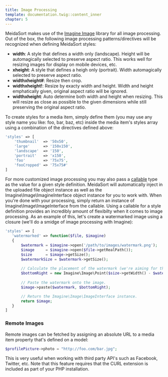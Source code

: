 ```yaml
---
title: Image Processing
template: documentation.twig::content_inner
chapter: 5
---
```

MeidaSort makes use of the [Imagine Image](https://packagist.org/packages/imagine/imagine) library for all image processing.  Out of the box, the following image processing patterns/directives will be recognized when defining MeidaSort styles:

* **width**: A style that defines a width only (landscape).  Height will be automagically selected to preserve aspect ratio.  This works well for resizing
    images for display on mobile devices, etc.
* **xheight**: A style that defines a heigh only (portrait).  Width automagically selected to preserve aspect ratio.
* **widthxheight#**: Resize then crop.
* **widthxheight!**: Resize by exacty width and height.  Width and height emphatically given, original aspect ratio will be ignored.
* **widthxheight**: Auto determine both width and height when resizing.  This will resize as close as possible to the given dimensions while still preserving the original aspect ratio.

To create styles for a media item, simply define them (you may use any style name you like: foo, bar, baz, etc) inside the media item's styles array using a combination of the directives defined above:

````php
'styles' => [
    'thumbnail'  => '50x50',
    'large'      => '150x150',
    'landscape'  => '150',
    'portrait'   => 'x150',
    'foo'        => '75x75',
    'fooCropped' => '75x75#'
]
````

For more customized image processing you may also pass a [callable](http://php.net/manual/en/language.types.callable.php) type as the value for a given style definition.  MeidaSort will automatically inject in the uploaded file object instance as well as the Imagine\Image\ImagineInterface object instance for you to work with.  When you're done with your processing, simply return an instance of Imagine\Image\ImageInterface from the callable.  Using a callable for a style definition provides an incredibly amount of flexibilty when it comes to image processing. As an example of this, let's create a watermarked image using a closure (we'll do a smidge of image processing with Imagine):

 ````php
 'styles' => [
    'watermarked' => function($file, $imagine) 
    {
        $watermark = $imagine->open('/path/to/images/watermark.png');   // Create an instance of ImageInterface for the watermark image.
        $image     = $imagine->open($file->getRealPath());              // Create an instance of ImageInterface for the uploaded image.
        $size      = $image->getSize();                                 // Get the size of the uploaded image.
        $watermarkSize = $watermark->getSize();                         // Get the size of the watermark image.
        
        // Calculate the placement of the watermark (we're aiming for the bottom right corner here).
        $bottomRight = new Imagine\Image\Point($size->getWidth() - $watermarkSize->getWidth(), $size->getHeight() - $watermarkSize->getHeight());
        
        // Paste the watermark onto the image.
        $image->paste($watermark, $bottomRight);

        // Return the Imagine\Image\ImageInterface instance.
        return $image;
    }
 ]
```` 

### Remote Images

Remote images can be fetched by assigning an absolute URL to a media item property that's defined on a model: 

```php 
$profilePicture->photo = "http://foo.com/bar.jpg"; 
```

This is very useful when working with third party API's such as Facebook, Twitter, etc.  Note that this feature requires that the CURL extension is included as part of your PHP installation.